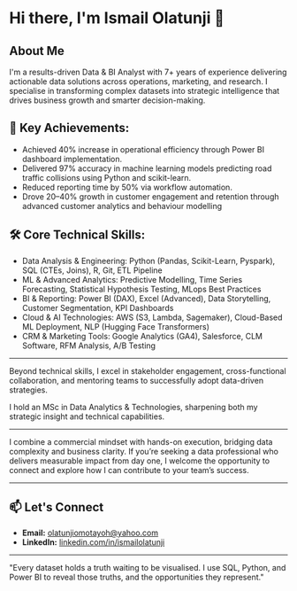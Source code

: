 # Hi there, I'm Ismail Olatunji 👋

## About Me
I'm a results-driven Data & BI Analyst with 7+ years of experience delivering actionable data solutions across operations, marketing, and research. I specialise in transforming complex datasets into strategic intelligence that drives business growth and smarter decision-making.

## 💼 Key Achievements:
- Achieved 40% increase in operational efficiency through Power BI dashboard implementation.
- Delivered 97% accuracy in machine learning models predicting road traffic collisions using Python and scikit-learn.
- Reduced reporting time by 50% via workflow automation.
- Drove 20–40% growth in customer engagement and retention through advanced customer analytics and behaviour modelling

## 🛠️ Core Technical Skills:
- Data Analysis & Engineering: Python (Pandas, Scikit-Learn, Pyspark), SQL (CTEs, Joins), R, Git, ETL Pipeline
- ML & Advanced Analytics: Predictive Modelling, Time Series Forecasting, Statistical Hypothesis Testing, MLops Best Practices
- BI & Reporting: Power BI (DAX), Excel (Advanced), Data Storytelling, Customer Segmentation, KPI Dashboards
- Cloud & AI Technologies: AWS (S3, Lambda, Sagemaker), Cloud-Based ML Deployment, NLP (Hugging Face Transformers)
- CRM & Marketing Tools: Google Analytics (GA4), Salesforce, CLM Software, RFM Analysis, A/B Testing

---

Beyond technical skills, I excel in stakeholder engagement, cross-functional collaboration, and mentoring teams to successfully adopt data-driven strategies.

I hold an MSc in Data Analytics & Technologies, sharpening both my strategic insight and technical capabilities.

---

I combine a commercial mindset with hands-on execution, bridging data complexity and business clarity. If you’re seeking a data professional who delivers measurable impact from day one, I welcome the opportunity to connect and explore how I can contribute to your team’s success.

---

## 📫 Let's Connect

- **Email:** olatunjiomotayoh@yahoo.com  
- **LinkedIn:** [linkedin.com/in/ismailolatunji](http://www.linkedin.com/in/ismailolatunji)

---

"Every dataset holds a truth waiting to be visualised. I use SQL, Python, and Power BI to reveal those truths, and the opportunities they represent."
